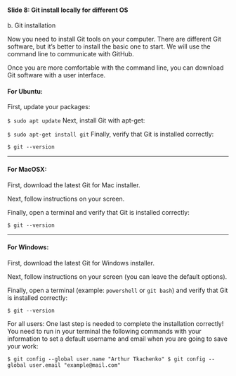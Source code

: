 #### Slide 8: Git install locally for different OS

b. Git installation

Now you need to install Git tools on your computer. There are different Git software, but it’s better to install the basic one to start. We will use the command line to communicate with GitHub.

Once you are more comfortable with the command line, you can download Git software with a user interface.

#### For Ubuntu:
First, update your packages:

`$ sudo apt update`
Next, install Git with apt-get:

`$ sudo apt-get install git`
Finally, verify that Git is installed correctly:

`$ git --version`

---

#### For MacOSX:
First, download the latest Git for Mac installer.

Next, follow instructions on your screen.

Finally, open a terminal and verify that Git is installed correctly:

`$ git --version`

---

#### For Windows:
First, download the latest Git for Windows installer.

Next, follow instructions on your screen (you can leave the default options).


Finally, open a terminal (example: `powershell` or `git bash`) and verify that Git is installed correctly:

`$ git --version`



For all users:
One last step is needed to complete the installation correctly! You need to run in your terminal the following commands with your information to set a default username and email when you are going to save your work:

`$ git config --global user.name "Arthur Tkachenko"
$ git config --global user.email "example@mail.com"`
